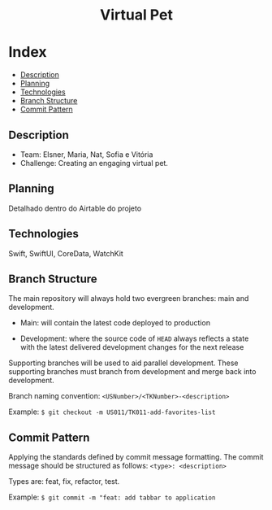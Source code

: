 <h1 align="center"> Virtual Pet </h1>

# Index

- [Description](#Description)
- [Planning](#Planning)
- [Technologies](#Technologies)
- [Branch Structure](#BranchStructure)
- [Commit Pattern](#CommitPattern)


## Description
- Team: Elsner, Maria, Nat, Sofia e Vitória
- Challenge: Creating an engaging virtual pet.

## Planning
Detalhado dentro do Airtable do projeto

## Technologies
Swift, SwiftUI, CoreData, WatchKit

## Branch Structure
The main repository will always hold two evergreen branches: main and development. 

- Main: will contain the latest code deployed to production

- Development: where the source code of `HEAD` always reflects a state with the latest delivered development changes for the next release

Supporting branches will be used to aid parallel development. These supporting branches must branch from development and merge back into development.

Branch naming convention: `<USNumber>/<TKNumber>-<description>`

Example: `$ git checkout -m US011/TK011-add-favorites-list`

## Commit Pattern
Applying the standards defined by commit message formatting. The commit message should be structured as follows: `<type>: <description>`

Types are: feat, fix, refactor, test.

Example:
`$ git commit -m "feat: add tabbar to application`
